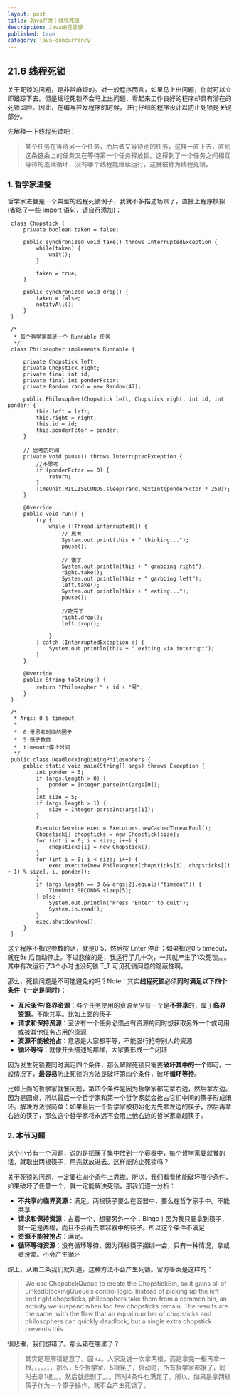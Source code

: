 ```yaml
---
layout: post
title: Java并发：线程死锁
description: Java编程思想
published: true
category: java-concurrency
---
```



## 21.6 线程死锁

关于死锁的问题，是非常麻烦的。对一般程序而言，如果马上出问题，你就可以立即跟踪下去。但是线程死锁不会马上出问题，看起来工作良好的程序却具有潜在的死锁风险。因此，在编写并发程序的时候，进行仔细的程序设计以防止死锁是关键部分。

先解释一下线程死锁吧：

> 某个任务在等待另一个任务，而后者又等待别的任务，这样一直下去，直到这条链条上的任务又在等待第一个任务释放锁。这得到了一个任务之间相互等待的连续循环，没有哪个线程能继续运行，这就被称为线程死锁。

### 1. 哲学家进餐

哲学家进餐是一个典型的线程死锁例子，我就不多描述场景了，直接上程序模拟(省略了一些 import 语句，请自行添加)：

	 class Chopstick {
		 private boolean taken = false;
		 
		 public synchronized void take() throws InterruptedException {
			 while(taken) {
				 wait();
			 }
			 
			 taken = true;
		 }
		 
		 public synchronized void drop() {
			 taken = false;
			 notifyAll();
		 }
	 }
	 
	 /*
	  * 每个哲学家都是一个 Runnable 任务
	  */
	 class Philosopher implements Runnable {
	 
		 private Chopstick left;
		 private Chopstick right;
		 private final int id;
		 private final int ponderFctor;
		 private Random rand = new Random(47);
	 
		 public Philosopher(Chopstick left, Chopstick right, int id, int ponder) {
			 this.left = left;
			 this.right = right;
			 this.id = id;
			 this.ponderFctor = ponder;
		 }
	 
		 // 思考的时间
		 private void pause() throws InterruptedException {
			 //不思考
			 if (ponderFctor == 0) {
				 return;
			 }
			 TimeUnit.MILLISECONDS.sleep(rand.nextInt(ponderFctor * 250));
		 }
	 
		 @Override
		 public void run() {
			 try {
				 while (!Thread.interrupted()) {
					 // 思考
					 System.out.print(this + " thinking...");
					 pause();
					 
					 // 饿了
					 System.out.println(this + " grabbing right");
					 right.take();
					 System.out.println(this + " garbbing left");
					 left.take();
					 System.out.println(this + " eating...");
					 pause();
					 
					 //吃完了
					 right.drop();
					 left.drop();
	 
				 }
			 } catch (InterruptedException e) {
				 System.out.println(this + " exiting via interrupt");
			 }
		 }
	 
		 @Override
		 public String toString() {
			 return "Philosopher " + id + "号";
		 }
	 }
	 
	 /*
	  * Args: 0 5 timeout
	  * 
	  *  0:是思考时间的因子
	  *  5:筷子数目
	  *  timeout:停止时间
	  */
	 public class DeadlockingDiningPhilosophers {
		 public static void main(String[] args) throws Exception {
			 int ponder = 5;
			 if (args.length > 0) {
				 ponder = Integer.parseInt(args[0]);
			 }
			 int size = 5;
			 if (args.length > 1) {
				 size = Integer.parseInt(args[1]);
			 }
	 
			 ExecutorService exec = Executors.newCachedThreadPool();
			 Chopstick[] chopsticks = new Chopstick[size];
			 for (int i = 0; i < size; i++) {
				 chopsticks[i] = new Chopstick();
			 }
			 for (int i = 0; i < size; i++) {
				 exec.execute(new Philosopher(chopsticks[i], chopsticks[(i + 1) % size], i, ponder));
			 }
			 if (args.length == 3 && args[2].equals("timeout")) {
				 TimeUnit.SECONDS.sleep(5);
			 } else {
				 System.out.println("Press 'Enter' to quit");
				 System.in.read();
			 }
			 exec.shutdownNow();
		 }
	 }


这个程序不指定参数的话，就是0 5，然后按 Enter 停止；如果指定0 5 timeout，就在5s 后自动停止。不过悲催的是，我运行了几十次，一共就产生了1次死锁。。。其中有次运行了3个小时也没死锁 T_T 可见死锁问题的隐蔽性啊。

那么，死锁问题是不可能避免的吗？Note：其实**线程死锁**必须**同时满足以下四个条件（一定是同时）**：

* **互斥条件**/**临界资源**：各个任务使用的资源至少有一个是**不共享**的，属于**临界资源**，不能共享。比如上面的筷子
* **请求和保持资源**：至少有一个任务必须占有资源的同时想获取另外一个或可用或被其他任务占用的资源
* **资源不能被抢占**：意思是大家都平等，不能强行抢夺别人的资源
* **循环等待**：就像开头描述的那样，大家要形成一个闭环

因为发生死锁要同时满足四个条件，那么解除死锁只需要**破坏其中的一个**即可。一般情况下，**最容易**防止死锁的方法是破坏第四个条件，破坏**循环等待**。

比如上面的哲学家就餐问题，第四个条件是因为哲学家都先拿右边，然后拿左边。因为是圆桌，所以最后一个哲学家和第一个哲学家就会抢占它们中间的筷子形成闭环。解决方法很简单：如果最后一个哲学家被初始化为先拿左边的筷子，然后再拿右边的筷子，那么这个哲学家将永远不会阻止他右边的哲学家拿起筷子。

### 2. 本节习题

这个小节有一个习题，说的是把筷子集中放到一个容器中，每个哲学家要就餐的话，就取出两根筷子，用完就放进去。这样能防止死锁吗？

关于死锁的问题，一定要往四个条件上靠拢。所以，我们看看他能破坏哪个条件，如果破坏了任意一个，就一定能解决死锁。那我们逐一分析：

* **不共享**的**临界资源**：满足。两根筷子要么在容器中，要么在哲学家手中。不能共享
* **请求和保持资源**：占着一个，想要另外一个：Bingo！因为我只要拿到筷子，就一定是两根，而且不会再去拿容器中的筷子。所以这个条件不满足
* **资源不能被抢占**：满足。
* **循环等待资源**：没有循环等待，因为两根筷子捆绑一会，只有一种情况，拿或者没拿。不会产生循环

综上，从第二条我们就知道，这种方法不会产生死锁。官方答案是这样的：

> We use ChopstickQueue to create the ChopstickBin, so it gains all of LinkedBlockingQueue’s control logic. Instead of picking up the left and right chopsticks, philosophers take them from a common bin, an activity we suspend when too few chopsticks remain. The results are the same, with the flaw that an equal number of chopsticks and philosophers can quickly deadlock, but a single extra chopstick prevents this.

很悲催，我们想错了。那么错在哪里了？

> 其实是理解错题意了。囧 rz。人家没说一次拿两根，而是拿完一根再拿一根。。。。。。。那么，5个哲学家、5根筷子，启动时，所有哲学家都饿了，同时去拿1根。。。然后就悲剧了。。。同时4条件也满足了。所以，如果是拿两根筷子作为一个原子操作，就不会产生死锁了。




































[NingG]:    http://ningg.github.com  "NingG"


[Java编程思想 - 第二十一章、并发（五）]:			http://github.thinkingbar.com/thinking_in_java_chapter21-part05/








